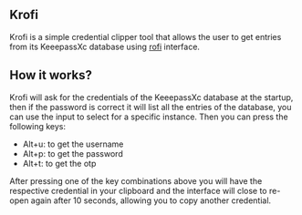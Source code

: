 ## Krofi

Krofi is a simple credential clipper tool that allows the user to get entries from its
KeeepassXc database using [rofi](https://github.com/davatorium/rofi) interface.

## How it works?

Krofi will ask for the credentials of the KeeepassXc database at the startup, then if the
password is correct it will list all the entries of the database, you can use the input
to select for a specific instance. Then you can press the following keys:

- Alt+u: to get the username
- Alt+p: to get the password
- Alt+t: to get the otp

After pressing one of the key combinations above you will have the respective credential
in your clipboard and the interface will close to re-open again after 10 seconds, allowing
you to copy another credential.
